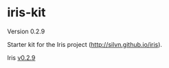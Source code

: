 iris-kit
========
Version 0.2.9

Starter kit for the Iris project (http://silvn.github.io/iris).

Iris [v0.2.9](https://github.com/gingi/iris/releases/tag/0.2.9)